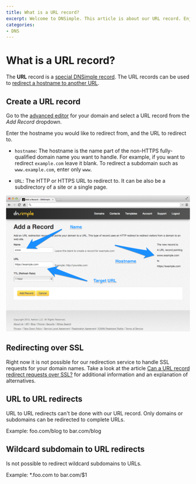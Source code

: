 ```yaml
---
title: What is a URL record?
excerpt: Welcome to DNSimple. This article is about our URL record. Enjoy low cost hosted DNS services, an easy to use web interface, and REST API.
categories:
- DNS
---
```


# What is a URL record?

The **URL** record is a [special DNSimple record](/articles/supported-dns-records). The URL records can be used to [redirect a hostname to another URL](/articles/redirect).

## Create a URL record

Go to the [advanced editor](/articles/advanced-editor) for your domain and select a URL record from the *Add Record* dropdown.

Enter the hostname you would like to redirect from, and the URL to redirect to.

- `hostname`: The hostname is the name part of the non-HTTPS fully-qualified domain name you want to handle. For example, if you want to redirect `example.com` leave it blank. To redirect a subdomain such as `www.example.com`, enter only `www`.

- `URL`: The HTTP or HTTPS URL to redirect to. It can be also be a subdirectory of a site or a single page.

![Create URL record](/files/dnsimple-url-record-create.png)

## Redirecting over SSL

Right now it is not possible for our redirection service to handle SSL requests for your domain names. Take a look at the article [Can a URL record redirect requests over SSL?](/articles/url-redirect-ssl) for additional information and an explanation of alternatives.

## URL to URL redirects

URL to URL redirects can't be done with our URL record. Only domains or subdomains can be redirected to complete URLs. 

Example: foo.com/blog to bar.com/blog

## Wildcard subdomain to URL redirects

Is not possible to redirect wildcard subdomains to URLs.

Example: *.foo.com to bar.com/$1

